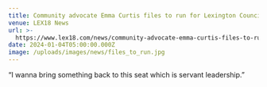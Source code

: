 ```yaml
---
title: Community advocate Emma Curtis files to run for Lexington Council
venue: LEX18 News
url: >-
  https://www.lex18.com/news/community-advocate-emma-curtis-files-to-run-for-lexington-council
date: 2024-01-04T05:00:00.000Z
image: /uploads/images/news/files_to_run.jpg
---
```


“I wanna bring something back to this seat which is servant leadership.”
